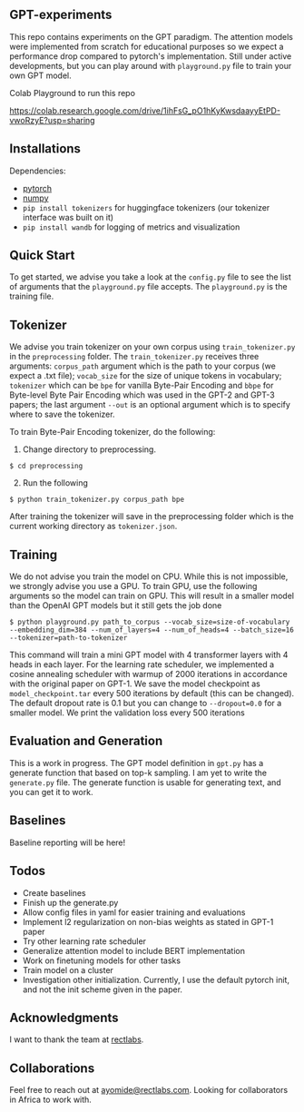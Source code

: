 ## GPT-experiments

This repo contains experiments on the GPT paradigm. The attention models were implemented from scratch for educational purposes so we expect a performance drop compared to pytorch's implementation. Still under active developments, but you can play around with `playground.py` file to train your own GPT model. 

Colab Playground to run this repo

https://colab.research.google.com/drive/1ihFsG_pO1hKyKwsdaayyEtPD-vwoRzyE?usp=sharing

## Installations

Dependencies:
- [pytorch](https://pytorch.com)
- [numpy](https://numpy.org/install)
- `pip install tokenizers` for huggingface tokenizers (our tokenizer interface was built on it)
- `pip install wandb` for logging of metrics and visualization

## Quick Start

To get started, we advise you take a look at the `config.py` file to see the list of arguments that the `playground.py` file accepts. The `playground.py` is the training file.

## Tokenizer 

We advise you train tokenizer on your own corpus using  `train_tokenizer.py` in the `preprocessing` folder. The `train_tokenizer.py` receives three arguments: `corpus_path` argument which is the path to your corpus (we expect a .txt file); `vocab_size` for the size of unique tokens in vocabulary; `tokenizer` which can be `bpe` for vanilla Byte-Pair Encoding and `bbpe` for Byte-level Byte Pair Encoding which was used in the GPT-2 and GPT-3 papers; the last argument `--out` is an optional argument which is to specify where to save the tokenizer.

To train Byte-Pair Encoding tokenizer, do the following:
1. Change directory to preprocessing.

```
$ cd preprocessing
```

2. Run the following

```
$ python train_tokenizer.py corpus_path bpe 
```

After training the tokenizer will save in the preprocessing folder which is the current working directory as `tokenizer.json`. 

## Training

We do not advise you train the model on CPU. While this is not impossible, we strongly advise you use a GPU. To train GPU, use the following arguments so the model can train on GPU. This will result in a smaller model than the OpenAI GPT models but it still gets the job done

```
$ python playground.py path_to_corpus --vocab_size=size-of-vocabulary --embedding_dim=384 --num_of_layers=4 --num_of_heads=4 --batch_size=16 --tokenizer=path-to-tokenizer
```

This command will train a mini GPT model with 4 transformer layers with 4 heads in each layer. For the learning rate scheduler, we implemented a cosine annealing scheduler with warmup of 2000 iterations in accordance with the original paper on GPT-1. We save the model checkpoint as `model_checkpoint.tar` every 500 iterations by default (this can be changed). The default dropout rate is 0.1 but you can change to `--dropout=0.0` for a smaller model. We print the validation loss every 500 iterations

## Evaluation and Generation

This is a work in progress. The GPT model definition in `gpt.py` has a generate function that based on top-k sampling. I am yet to write the `generate.py` file. The generate function is usable for generating text, and you can get it to work.

## Baselines

Baseline reporting will be here!

## Todos

- Create baselines
- Finish up the generate.py
- Allow config files in yaml for easier training and evaluations
- Implement l2 regularization on non-bias weights as stated in GPT-1 paper
- Try other learning rate scheduler
- Generalize attention model to include BERT implementation
- Work on finetuning models for other tasks
- Train model on a cluster
- Investigation other initialization. Currently, I use the default pytorch init, and not the init scheme given in the paper.


## Acknowledgments

I want to thank the team at [rectlabs](https://rectlabs.com).

## Collaborations

Feel free to reach out at ayomide@rectlabs.com. Looking for collaborators in Africa to work with. 